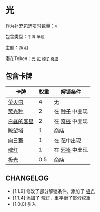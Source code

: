 # 光

作为补充包选项时数量：`4`

包含类型：`手牌` `单位`

主题：照明

潜在Token：[`光`](光.md) [`花`](花.md) [`种子`](种子.md) [`奇迹`](奇迹.md)

## 包含卡牌

卡牌 | 权重 | 解锁条件
--- | --- | ---
[萤火虫](../卡牌/萤火虫.md) | 4 | 无
[荧光种](../卡牌/荧光种.md) | 2 | 在 [种子](种子.md) 中出现
[白昼的客星](../卡牌/白昼的客星.md) | 2 | 在 [奇迹](奇迹.md) 中出现
[瞭望塔](../卡牌/瞭望塔.md) | 1 | 商店
[向日葵](../卡牌/向日葵.md) | 1 | 在 [花](花.md)中出现
[魂灯](../卡牌/魂灯.md) | 1 | 在 [邪祟](邪祟.md) 中出现
[极光](../卡牌/极光.md) | 0.5 | 商店

## CHANGELOG

- [1.1.9] 修改了部分解锁条件，添加了 [极光](../卡牌/极光.md)
- [1.1.4] 添加了 [魂灯](../卡牌/魂灯.md)，重平衡了部分权重
- [1.0.0] 引入
